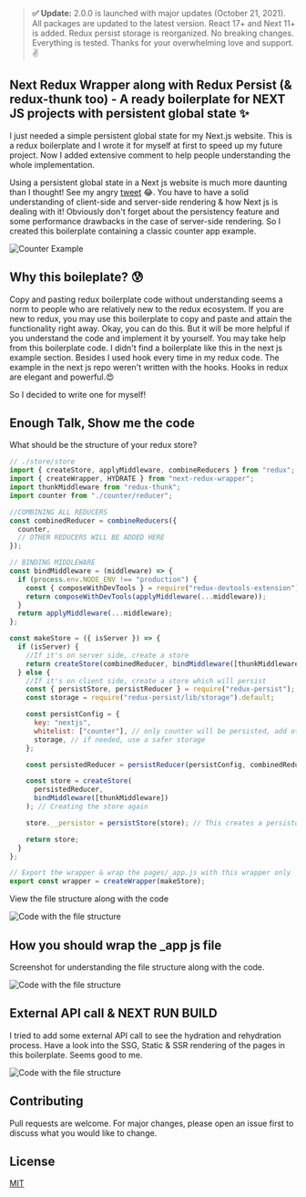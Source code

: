 > **✅ Update:** 2.0.0 is launched with major updates (October 21, 2021). All packages are updated to the latest version. React 17+ and Next 11+ is added. Redux persist storage is reorganized. No breaking changes. Everything is tested. Thanks for your overwhelming love and support. ✌

## Next Redux Wrapper along with Redux Persist (& redux-thunk too) - A ready boilerplate for NEXT JS projects with persistent global state ✨

I just needed a simple persistent global state for my Next.js website. This is a redux boilerplate and I wrote it for myself at first to speed up my future project. Now I added extensive comment to help people understanding the whole implementation.

Using a persistent global state in a Next js website is much more daunting than I thought! See my angry [tweet](https://twitter.com/fazlulkarimweb/status/1266463218265812992) 😂. You have to have a solid understanding of client-side and server-side rendering & how Next js is dealing with it! Obviously don't forget about the persistency feature and some performance drawbacks in the case of server-side rendering. So I created this boilerplate containing a classic counter app example.

![Counter Example](https://github.com/fazlulkarimweb/with-next-redux-wrapper-redux-persist/blob/master/public/Homepage.gif?raw=true)

## Why this boileplate? 😰

Copy and pasting redux boilerplate code without understanding seems a norm to people who are relatively new to the redux ecosystem. If you are new to redux, you may use this boilerplate to copy and paste and attain the functionality right away. Okay, you can do this. But it will be more helpful if you understand the code and implement it by yourself. You may take help from this boilerplate code. I didn't find a boilerplate like this in the next js example section. Besides I used hook every time in my redux code. The example in the next js repo weren't written with the hooks. Hooks in redux are elegant and powerful.😍

So I decided to write one for myself!

## Enough Talk, Show me the code

What should be the structure of your redux store?

```javascript
// ./store/store
import { createStore, applyMiddleware, combineReducers } from "redux";
import { createWrapper, HYDRATE } from "next-redux-wrapper";
import thunkMiddleware from "redux-thunk";
import counter from "./counter/reducer";

//COMBINING ALL REDUCERS
const combinedReducer = combineReducers({
  counter,
  // OTHER REDUCERS WILL BE ADDED HERE
});

// BINDING MIDDLEWARE
const bindMiddleware = (middleware) => {
  if (process.env.NODE_ENV !== "production") {
    const { composeWithDevTools } = require("redux-devtools-extension");
    return composeWithDevTools(applyMiddleware(...middleware));
  }
  return applyMiddleware(...middleware);
};

const makeStore = ({ isServer }) => {
  if (isServer) {
    //If it's on server side, create a store
    return createStore(combinedReducer, bindMiddleware([thunkMiddleware]));
  } else {
    //If it's on client side, create a store which will persist
    const { persistStore, persistReducer } = require("redux-persist");
    const storage = require("redux-persist/lib/storage").default;

    const persistConfig = {
      key: "nextjs",
      whitelist: ["counter"], // only counter will be persisted, add other reducers if needed
      storage, // if needed, use a safer storage
    };

    const persistedReducer = persistReducer(persistConfig, combinedReducer); // Create a new reducer with our existing reducer

    const store = createStore(
      persistedReducer,
      bindMiddleware([thunkMiddleware])
    ); // Creating the store again

    store.__persistor = persistStore(store); // This creates a persistor object & push that persisted object to .__persistor, so that we can avail the persistability feature

    return store;
  }
};

// Export the wrapper & wrap the pages/_app.js with this wrapper only
export const wrapper = createWrapper(makeStore);
```

View the file structure along with the code

![Code with the file structure](https://github.com/fazlulkarimweb/with-next-redux-wrapper-redux-persist/blob/master/public/_appjs.png?raw=true)

## How you should wrap the \_app js file

Screenshot for understanding the file structure along with the code.

![Code with the file structure](https://github.com/fazlulkarimweb/with-next-redux-wrapper-redux-persist/blob/master/public/next%20app%20wrapper.png?raw=true)

## External API call & NEXT RUN BUILD

I tried to add some external API call to see the hydration and rehydration process. Have a look into the SSG, Static & SSR rendering of the pages in this boilerplate. Seems good to me.

![Code with the file structure](https://github.com/fazlulkarimweb/with-next-redux-wrapper-redux-persist/blob/master/public/Next_Build.png?raw=true)

## Contributing

Pull requests are welcome. For major changes, please open an issue first to discuss what you would like to change.

## License

[MIT](https://choosealicense.com/licenses/mit/)
